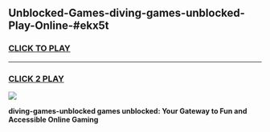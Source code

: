 
## Unblocked-Games-diving-games-unblocked-Play-Online-#ekx5t
<h3>
<a href="https://premium.freeplayer.one?title=diving-games-unblocked&ref=27F">CLICK TO PLAY</a></h3>
<hr>

<h3>
<a href="https://premium.freeplayer.one?title=diving-games-unblocked&ref=27F">CLICK 2 PLAY</a>
  
</h3>

<a href="https://premium.freeplayer.one?title=diving-games-unblocked&ref=27F"><img src="https://clearcache.store/games.png"></a>


**diving-games-unblocked games unblocked: Your Gateway to Fun and Accessible Online Gaming**
